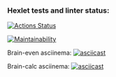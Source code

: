### Hexlet tests and linter status:
[![Actions Status](https://github.com/rouch314/python-project-49/actions/workflows/hexlet-check.yml/badge.svg)](https://github.com/rouch314/python-project-49/actions)

[![Maintainability](https://api.codeclimate.com/v1/badges/853eaab94f1148a69572/maintainability)](https://codeclimate.com/github/rouch314/python-project-49/maintainability)

Brain-even asciinema:
[![asciicast](https://asciinema.org/a/kge0ZN2axBzsuR7xUskHeeYRX.svg)](https://asciinema.org/a/kge0ZN2axBzsuR7xUskHeeYRX)

Brain-calc asciinema:
[![asciicast](https://asciinema.org/a/khvKLjddfn2hwB4a1W6xKpY34.svg)](https://asciinema.org/a/khvKLjddfn2hwB4a1W6xKpY34)

